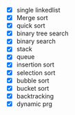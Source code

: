 * [X] single linkedlist
* [X] Merge sort
* [X] quick sort
* [X] binary tree search
* [X] binary search
* [X] stack
* [X] queue
* [X] insertion sort
* [X] selection sort
* [X] bubble sort
* [X] bucket sort
* [X] backtracking
* [X] dynamic prg
